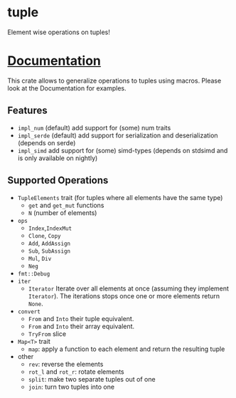 # tuple
Element wise operations on tuples!

# [Documentation](https://docs.rs/tuple)

This crate allows to generalize operations to tuples using macros.
Please look at the Documentation for examples.

## Features
 - `impl_num` (default) add support for (some) num traits
 - `impl_serde` (default) add support for serialization and deserialization (depends on serde)
 - `impl_simd` add support for (some) simd-types (depends on stdsimd and is only available on nightly)

## Supported Operations
 - `TupleElements` trait (for tuples where all elements have the same type)
   - `get` and `get_mut` functions
   - `N` (number of elements)
 - `ops`
   - `Index`,`IndexMut`
   - `Clone`, `Copy`
   - `Add`, `AddAssign`
   - `Sub`, `SubAssign`
   - `Mul`, `Div`
   - `Neg`
 - `fmt::Debug`
 - `iter`
   - `Iterator` Iterate over all elements at once (assuming they implement `Iterator`).
     The iterations stops once one or more elements return `None`.
 - `convert`
   - `From` and `Into` their tuple equivalent.
   - `From` and `Into` their array equivalent.
   - `TryFrom` slice
 - `Map<T>` trait
    - `map`: apply a function to each element and return the resulting tuple
 - other
   - `rev`: reverse the elements
   - `rot_l` and `rot_r`: rotate elements
   - `split`: make two separate tuples out of one
   - `join`: turn two tuples into one

